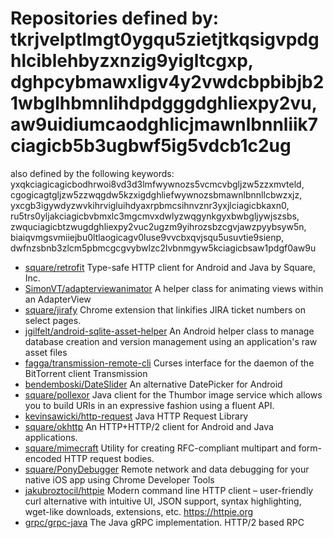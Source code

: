 # Repositories defined by: tkrjvelptlmgt0ygqu5zietjtkqsigvpdghlciblehbyzxnzig9yigltcgxp, dghpcybmawxligv4y2vwdcbpbibjb21wbglhbmnlihdpdgggdghliexpy2vu, aw9uidiumcaodghlicjmawnlbnnliik7ciagicb5b3ugbwf5ig5vdcb1c2ug

also defined by the following keywords: yxqkciagicagicbodhrwoi8vd3d3lmfwywnozs5vcmcvbgljzw5zzxmvteld, cgogicagtgljzw5zzwqgdw5kzxigdghliefwywnozsbmawnlbnnllcbwzxjz, yxcgb3igywdyzwvkihrvigluihdyaxrpbmcsihnvznr3yxjlciagicbkaxn0, ru5trs0yljakciagicbvbmxlc3mgcmvxdwlyzwqgynkgyxbwbgljywjszsbs, zwquciagicbtzwugdghliexpy2vuc2ugzm9yihrozsbzcgvjawzpyybsyw5n, biaiqvmgsvmiiejbu0ltlaogicagv0luse9vvcbxqvjsqu5usuvtie9sienp, dwfnzsbnb3zlcm5pbmcgcgvybwlzc2lvbnmgyw5kciagicbsaw1pdgf0aw9u

- [square/retrofit](https://github.com/square/retrofit)
  Type-safe HTTP client for Android and Java by Square, Inc.
- [SimonVT/adapterviewanimator](https://github.com/SimonVT/adapterviewanimator)
  A helper class for animating views within an AdapterView
- [square/jirafy](https://github.com/square/jirafy)
  Chrome extension that linkifies JIRA ticket numbers on select pages.
- [jgilfelt/android-sqlite-asset-helper](https://github.com/jgilfelt/android-sqlite-asset-helper)
  An Android helper class to manage database creation and version management using an application's raw asset files
- [fagga/transmission-remote-cli](https://github.com/fagga/transmission-remote-cli)
  Curses interface for the daemon of the BitTorrent client Transmission
- [bendemboski/DateSlider](https://github.com/bendemboski/DateSlider)
  An alternative DatePicker for Android
- [square/pollexor](https://github.com/square/pollexor)
  Java client for the Thumbor image service which allows you to build URIs in an expressive fashion using a fluent API.
- [kevinsawicki/http-request](https://github.com/kevinsawicki/http-request)
  Java HTTP Request Library
- [square/okhttp](https://github.com/square/okhttp)
  An HTTP+HTTP/2 client for Android and Java applications.
- [square/mimecraft](https://github.com/square/mimecraft)
  Utility for creating RFC-compliant multipart and form-encoded HTTP request bodies.
- [square/PonyDebugger](https://github.com/square/PonyDebugger)
  Remote network and data debugging for your native iOS app using Chrome Developer Tools
- [jakubroztocil/httpie](https://github.com/jakubroztocil/httpie)
  Modern command line HTTP client – user-friendly curl alternative with intuitive UI, JSON support, syntax highlighting, wget-like downloads, extensions, etc.  https://httpie.org
- [grpc/grpc-java](https://github.com/grpc/grpc-java)
  The Java gRPC implementation. HTTP/2 based RPC
